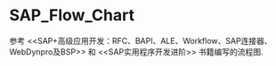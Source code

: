 # SAP_Flow_Chart
参考 <<SAP+高级应用开发：RFC、BAPI、ALE、Workflow、SAP连接器、WebDynpro及BSP>> 和 <<SAP实用程序开发进阶>> 书籍编写的流程图.
